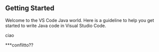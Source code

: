 ## Getting Started

Welcome to the VS Code Java world. Here is a guideline to help you get started to write Java code in Visual Studio Code.

ciao

***conflitto??